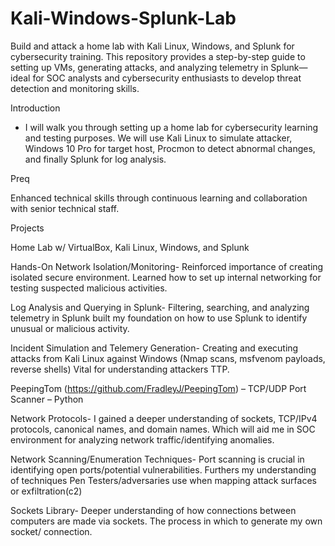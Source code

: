 # Kali-Windows-Splunk-Lab
Build and attack a home lab with Kali Linux, Windows, and Splunk for cybersecurity training. This repository provides a step-by-step guide to setting up VMs, generating attacks, and analyzing telemetry in Splunk—ideal for SOC analysts and cybersecurity enthusiasts to develop threat detection and monitoring skills.


Introduction
- I will walk you through setting up a home lab for cybersecurity learning and testing purposes. We will use Kali Linux to simulate attacker, Windows 10 Pro for target host, Procmon to detect abnormal changes, and finally Splunk for log analysis.

Preq

Enhanced technical skills through continuous learning and collaboration with senior technical staff. 

Projects 

Home Lab w/ VirtualBox, Kali Linux, Windows, and Splunk 

Hands-On Network Isolation/Monitoring- Reinforced importance of creating isolated secure environment. Learned how to set up internal networking for testing suspected malicious activities. 

Log Analysis and Querying in Splunk- Filtering, searching, and analyzing telemetry in Splunk built my foundation on how to use Splunk to identify unusual or malicious activity. 

Incident Simulation and Telemery Generation- Creating and executing attacks from Kali Linux against Windows (Nmap scans, msfvenom payloads, reverse shells) Vital for understanding attackers TTP. 

PeepingTom (https://github.com/FradleyJ/PeepingTom) – TCP/UDP Port Scanner – Python  

Network Protocols- I gained a deeper understanding of sockets, TCP/IPv4 protocols, canonical names, and domain names. Which will aid me in SOC environment for analyzing network traffic/identifying anomalies. 

Network Scanning/Enumeration Techniques- Port scanning is crucial in identifying open ports/potential vulnerabilities. Furthers my understanding of techniques Pen Testers/adversaries use when mapping attack surfaces or exfiltration(c2) 

Sockets Library- Deeper understanding of how connections between computers are made via sockets. The process in which to generate my own socket/ connection.  

